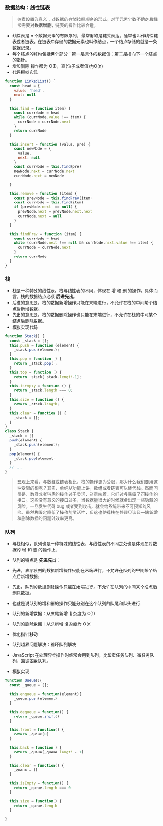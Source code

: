 ### 数据结构：线性链表
>链表设置的意义：对数据的存储按照顺序的形式，对于元素个数不确定且经常需要对**数据增删**，链表的操作比较合适。

- 线性表是 n 个数据元素的有限序列，最常用的是链式表达，通常也叫作线性链表或者链表。在链表中存储的数据元素也叫作结点，一个结点存储的就是一条数据记录。
- 每个结点的结构包括两个部分：第一是具体的数据值；第二是指向下一个结点的指针。
- 增和删除 操作都为 O(1)，查(位子或者值)为O(n)
- 代码模拟实现
```js
function LinkedList() {
  const head = {
    value: 'head',
    next: null
  }

  this.find = function(item) {
    const currNode = head
    while (currNode.value !== item) {
      currNode = currNode.next
    }
    return currNode
  }

  this.insert = function (value, pre) {
    const newNode = {
      value,
      next: null
    }
    const currNode = this.find(pre)
    newNode.next = currNode.next
    currNode.next = newNode

  }

  this.remove = function (item) {
    const prevNode = this.findPrev(item)
    const currNode = this.find(item)
    if (prevNode.next !== null) {
      prevNode.next = prevNode.next.next
      currNode.next = null
    }
  }

  this.findPrev = function (item) {
    const currNode = head
    while (currNode.next !== null && currNode.next.value !== item) {
      currNode = currNode.next
    }
    return currNode
  }
}

```


### 栈

- 栈是一种特殊的线性表。栈与线性表的不同，体现在 增 和 删 的操作。具体而言，栈的数据结点必须 **后进先出**。
- 后进的意思是，栈的数据新增操作只能在末端进行，不允许在栈的中间某个结点后新增数据。
- 先出的意思是，栈的数据删除操作也只能在末端进行，不允许在栈的中间某个结点后删除数据。
- 模拟实现代码
```js
function Stack() {
  const _stack = [];
  this.push = function (element) {
    _stack.push(element);
  }
  this.pop = function () {
    return _stack.pop();
  }
  this.top = function () {
    return _stack[_stack.length-1];
  }
  this.isEmpty = function () {
    return _stack.length === 0;
  }
  this.size = function () {
    return _stack.length;
  }
  this.clear = function () {
    _stack = [];
  }
}
class Stack {
  _stack = []
  push(element) {
    _stack.push(element);
  }
  pop(element) {
    _stack.pop(element)
  }
  // ...
}
```

> 宏观上来看，与数组或链表相比，栈的操作更为受限，那为什么我们要用这种受限的栈呢？其实，单纯从功能上讲，数组或者链表可以替代栈。然而问题是，数组或者链表的操作过于灵活，这意味着，它们过多暴露了可操作的接口。这些没有意义的接口过多，当数据量很大的时候就会出现一些隐藏的风险。一旦发生代码 bug 或者受到攻击，就会给系统带来不可预知的风险。虽然栈限定降低了操作的灵活性，但这也使得栈在处理只涉及一端新增和删除数据的问题时效率更高。

### 队列

- 与栈相似，队列也是一种特殊的线性表，与线性表的不同之处也是体现在对数据的 增 和 删 的操作上。

- 队列的特点是 **先进先出**：
- 先进，表示队列的数据新增操作只能在末端进行，不允许在队列的中间某个结点后新增数据;
- 先出，队列的数据删除操作只能在始端进行，不允许在队列的中间某个结点后删除数据。
- 也就是说队列的增和删的操作只能分别在这个队列的队尾和队头进行

- 队列的新增数据：从末尾新增 复杂度为 O(1)
- 队列的删除数据：从头新增 复杂度为 O(n)
- 优化指针移动
- 队列越界问题解决：循环队列解决
- JavaScript 在处理异步操作时经常会用到队列，比如宏任务队列、微任务队列、回调函数队列。
- 模拟实现
```js
function Queue(){
  const _queue = [];

  this.enqueue = function(element){
    _queue.push(element)
  }

  this.dequeue = function() {
    return _queue.shift()
  }

  this.front = function() {
    return _queue[0]
  }

  this.back = function() {
    return _queue[_queue.length - 1]
  }

  this.clear = function() {
    _queue = []
  }

  this.isEmpty = function() {
    return _queue.length === 0
  }

  this.size = function() {
    return _queue.length
  }

}
```
